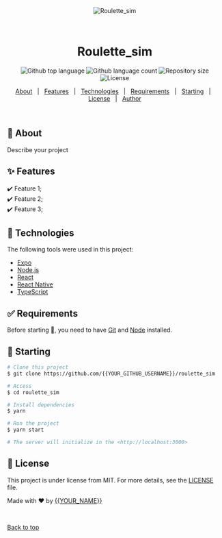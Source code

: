 <div align="center" id="top"> 
  <img src="./.github/app.gif" alt="Roulette_sim" />

  &#xa0;

  <!-- <a href="https://roulette_sim.netlify.app">Demo</a> -->
</div>

<h1 align="center">Roulette_sim</h1>

<p align="center">
  <img alt="Github top language" src="https://img.shields.io/github/languages/top/{{YOUR_GITHUB_USERNAME}}/roulette_sim?color=56BEB8">

  <img alt="Github language count" src="https://img.shields.io/github/languages/count/{{YOUR_GITHUB_USERNAME}}/roulette_sim?color=56BEB8">

  <img alt="Repository size" src="https://img.shields.io/github/repo-size/{{YOUR_GITHUB_USERNAME}}/roulette_sim?color=56BEB8">

  <img alt="License" src="https://img.shields.io/github/license/{{YOUR_GITHUB_USERNAME}}/roulette_sim?color=56BEB8">

  <!-- <img alt="Github issues" src="https://img.shields.io/github/issues/{{YOUR_GITHUB_USERNAME}}/roulette_sim?color=56BEB8" /> -->

  <!-- <img alt="Github forks" src="https://img.shields.io/github/forks/{{YOUR_GITHUB_USERNAME}}/roulette_sim?color=56BEB8" /> -->

  <!-- <img alt="Github stars" src="https://img.shields.io/github/stars/{{YOUR_GITHUB_USERNAME}}/roulette_sim?color=56BEB8" /> -->
</p>

<!-- Status -->

<!-- <h4 align="center"> 
	🚧  Roulette_sim 🚀 Under construction...  🚧
</h4> 

<hr> -->

<p align="center">
  <a href="#dart-about">About</a> &#xa0; | &#xa0; 
  <a href="#sparkles-features">Features</a> &#xa0; | &#xa0;
  <a href="#rocket-technologies">Technologies</a> &#xa0; | &#xa0;
  <a href="#white_check_mark-requirements">Requirements</a> &#xa0; | &#xa0;
  <a href="#checkered_flag-starting">Starting</a> &#xa0; | &#xa0;
  <a href="#memo-license">License</a> &#xa0; | &#xa0;
  <a href="https://github.com/{{YOUR_GITHUB_USERNAME}}" target="_blank">Author</a>
</p>

<br>

## :dart: About ##

Describe your project

## :sparkles: Features ##

:heavy_check_mark: Feature 1;\
:heavy_check_mark: Feature 2;\
:heavy_check_mark: Feature 3;

## :rocket: Technologies ##

The following tools were used in this project:

- [Expo](https://expo.io/)
- [Node.js](https://nodejs.org/en/)
- [React](https://pt-br.reactjs.org/)
- [React Native](https://reactnative.dev/)
- [TypeScript](https://www.typescriptlang.org/)

## :white_check_mark: Requirements ##

Before starting :checkered_flag:, you need to have [Git](https://git-scm.com) and [Node](https://nodejs.org/en/) installed.

## :checkered_flag: Starting ##

```bash
# Clone this project
$ git clone https://github.com/{{YOUR_GITHUB_USERNAME}}/roulette_sim

# Access
$ cd roulette_sim

# Install dependencies
$ yarn

# Run the project
$ yarn start

# The server will initialize in the <http://localhost:3000>
```

## :memo: License ##

This project is under license from MIT. For more details, see the [LICENSE](LICENSE.md) file.


Made with :heart: by <a href="https://github.com/{{YOUR_GITHUB_USERNAME}}" target="_blank">{{YOUR_NAME}}</a>

&#xa0;

<a href="#top">Back to top</a>
